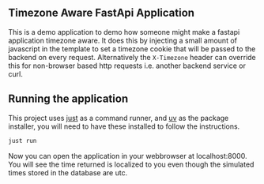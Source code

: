## Timezone Aware FastApi Application

This is a demo application to demo how someone might make a fastapi application
timezone aware. It does this by injecting a small amount of javascript in the
template to set a timezone cookie that will be passed to the backend on every
request. Alternatively the `X-Timezone` header can override this for non-browser
based http requests i.e. another backend service or curl.

## Running the application

This project uses [just](https://github.com/casey/just) as a command runner, and
[uv](https://github.com/astral-sh/uv) as the package installer, you will need to
have these installed to follow the instructions.

```bash
just run
```

Now you can open the application in your webbrowser at localhost:8000. You will
see the time returned is localized to you even though the simulated times stored
in the database are utc.
